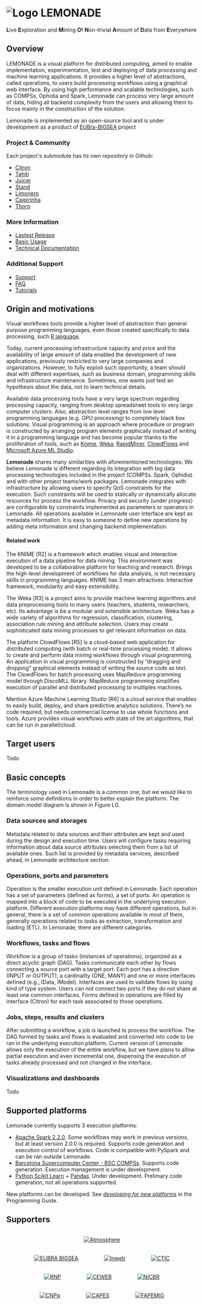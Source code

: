 # ![Logo](/lemonade/img/logo.png) LEMONADE
**L**ive **E**xploration and **M**ining **O**f **N**on-trivial **A**mount of **D**ata from **E**verywhere

## Overview
LEMONADE is a visual platform for distributed computing, aimed to enable implementation, experimentation, test and deploying of data processing and machine learning applications. It provides a higher level of abstractions, called operations, to users build processing workflows using a graphical web interface. By using high performance and scalable technologies, such as COMPSs, Ophidia and Spark, Lemonade can process very large amount of data, hiding all backend complexity from the users and allowing them to focus mainly in the construction of the solution.

Lemonade is implemented as an open-source tool and is under development as a product of [EUBra-BIGSEA](http://www.eubra-bigsea.eu/) project

### Project & Community

Each project's submodule has its own repository in Github:

* [Citron](https://github.com/eubr-bigsea/citron)
* [Tahiti](https://github.com/eubr-bigsea/tahiti)
* [Juicer](https://github.com/eubr-bigsea/juicer)
* [Stand](https://github.com/eubr-bigsea/stand)
* [Limonero](https://github.com/eubr-bigsea/limonero)
* [Caipirinha](https://github.com/eubr-bigsea/caipirinha)
* [Thorn](https://github.com/eubr-bigsea/thorn)


### More Information
* [Lastest Release](https://teste.ctweb.inweb.org.br/landing-page)
* [Basic Usage]()
* [Technical Documentation](https://github.com/eubr-bigsea/citron/wiki/API)

### Additional Support
* [Support]()
* [FAQ]()
* [Tutorials]()

## Origin and motivations

Visual workflows tools provide a higher level of abstraction than general purpose programming languages, even those created specifically to data processing, such [R language](https://www.r-project.org/). 

Today, current processing infrastructure capacity and price and the availability of large amount of data enabled the development of new applications, previously restricted to very large companies and organizations. However, to fully exploit such opportunity, a team should deal with different expertises, such as business domain, programming skills and infrastructure maintenance. Sometimes, one wants just test an hypothesis about the data, not to learn technical details. 

Available data processing tools have a very large spectrum regarding processing capacity, ranging from desktop spreadsheet tools to very large computer clusters. Also, abstraction level ranges from low level programming languages (e.g. GPU processing) to completely black box solutions. Visual programming is an approach where procedure or program is constructed by arranging program elements graphically instead of writing it in a programming language and has become popular thanks to the proliferation of tools, such as [Knime](https://www.knime.com/), [Weka](https://www.cs.waikato.ac.nz/ml/weka/), [RapidMiner](https://www.cs.waikato.ac.nz/ml/weka/), [ClowdFlows](http://clowdflows.org) and [Microsoft Azure ML Studio](https://studio.azureml.net). 

**Lemonade** shares many similarities with aforementioned technologies. We believe Lemonade is different regarding its integration with big data processing technologies included in the project (COMPSs. Spark, Ophidia) and with other project teams/work packages. Lemonade integrates with infrastructure by allowing users to specify QoS constraints for the execution. Such constraints will be used to statically or dynamically allocate resources for process the workflow. Privacy and security (under progress) are configurable by constraints implemented as parameters or operators in Lemonade. 
All operations available in Lemonade user interface are kept as metadata information. It is easy to someone to define new operations by adding meta information and changing backend implementation. 

#### Related work

The KNIME [R2] is a framework which enables visual and interactive execution of a data pipeline for data mining. This environment was developed to be a collaborative platform for teaching and research. Brings the high-level development of workflows for data analysis, is not necessary skills in programming languages. KNIME has 3 main attractives: Interactive framework, modularity and easy extensibility.

The Weka [R3] is  a project aims to provide machine learning algorithms and data preprocessing tools to many users (teachers, students, researchers, etc).  Its advantage is be a modular and extensible architecture. Weka has a wide variety of algorithms for regression, classification, clustering, association rule mining and attribute selection. Users may create sophisticated data mining processes to get relevant information on data.

The platform ClowdFlows [R5] is a cloud-based web application for distributed computing (with batch or real-time processing mode). It allows to create and perform data mining workflows through visual programming. An application in visual programming is constructed by “dragging and dropping” graphical elements instead of writing the source code as text. The ClowdFlows for batch processing uses MapReduce programming model through DiscoMLL library. MapReduce programming simplifies execution of parallel and distributed processing to multiples machines.

Mention Azure Machine Learning Studio [R6] is a cloud service that enables to easily build, deploy, and share predictive analytics solutions.  There’s no code required, but needs commercial license to use whole functions and tools. Azure provides visual workflows with state of the art algorithms, that can be run in parallel/cloud. 

## Target users
Todo

## Basic concepts

The terminology used in Lemonade is a common one, but we would like to reinforce some definitions in order to better explain the platform. The domain model diagram is shown in Figure L0.

### <a name="data-sources-and-storages"></a> Data sources and storages
Metadata related to data sources and their attributes are kept and used during the design and execution time. Users will configure tasks requiring information about data source attributes selecting them from a list of available ones. Such list is provided by metadata services, described ahead, in Lemonade architecture section. 

### Operations, ports and parameters

Operation is the smaller execution unit defined in Lemonade. Each operation has a set of parameters (defined as forms), a set of ports. An operation is mapped into a block of code to be executed in the underlying execution platform. Different execution platforms may have different operations, but in general, there is a set of common operations available in most of them, generally operations related to tasks as extraction, transformation and loading (ETL). In Lemonade, there are different categories.


### Workflows, tasks and flows

Workflow is a group of tasks (instances of operations), organized as a direct acyclic graph (DAG). Tasks communicate each other by flows connecting a source port with a target port. Each port has a direction (INPUT or OUTPUT), a cardinality (ONE, MANY) and one or more interfaces defined (e.g., IData, IModel). Interfaces are used to validate flows by using kind of type system. Users can not connect two ports if they do not share at least one common interfaces. Forms defined in operations are filled by interface (Citron) for each task associated to those operations. 

### Jobs, steps, results and clusters

After submitting a workflow, a job is launched to process the workflow. The DAG formed by tasks and flows is evaluated and converted into code to be ran in the underlying execution platform. Current version of Lemonade allows only the execution of the entire workflow, but we have plans to allow partial execution and even incremental one, dispensing the execution of tasks already processed and not changed in the interface. 

### Visualizations and dashboards
Todo

## Supported platforms

Lemonade currently supports 3 execution platforms:

* [Apache Spark 2.2.0](http://spark.apache.org/docs/2.2.0/). Some workflows may work in previous versions, but at least version 2.0.0 is required. Supports code generation and execution control of workflows. Code is compatible with PySpark and can be ran outside Lemonade. 
* [Barcelona Supercomputer Center - BSC COMPSs](https://www.bsc.es/research-and-development/software-and-apps/software-list/comp-superscalar). Supports code generation. Execution management is under development.
* [Python Scikit Learn](http://scikit-learn.org/stable/) + [Pandas](http://pandas.pydata.org/). Under development. Prelimary code generation, not all operations supported.

New platforms can be developed. See _[developing for new platforms]()_ in the Programming Guide.

## Supporters

<div style="margin-top: 32px;width: 100%; text-align: center"><a style="" href="https://www.atmosphere-eubrazil.eu/" title="Atmosphere"><img src="/lemonade/img/atmosphere.png" alt="Atmosphere"></a></div>

<div style="width: 100%; text-align: center">
	<a style="" href="https://www.atmosphere-eubrazil.eu/" title="EUBRA BIGSEA"><img style="margin-top: 32px;max-width: 200px;" src="/lemonade/img/bigsea.png" alt="EUBRA BIGSEA"></a>
	<a style="margin: 0 64px;" href="https://www.atmosphere-eubrazil.eu/" title="Inweb"><img style="margin-top: 32px; max-width: 200px;" src="/lemonade/img/inweb.png" alt="Inweb"></a>
	<a href="https://www.atmosphere-eubrazil.eu/" title="CTIC"><img style="margin-top: 32px; max-width: 200px;" src="/lemonade/img/ctic.png" alt="CTIC"></a>
</div>

<div style="width: 100%; text-align: center">
	<a style="" href="https://www.atmosphere-eubrazil.eu/" title="RNP"><img style="margin-top: 32px;max-width: 200px;" src="/lemonade/img/rnp.png" alt="RNP"></a>
	<a style="margin: 0 64px;" href="https://www.atmosphere-eubrazil.eu/" title="CEWEB"><img style="margin-top: 32px; max-width: 200px;" src="/lemonade/img/ceweb.png" alt="CEWEB"></a>
	<a href="https://www.atmosphere-eubrazil.eu/" title="NICBR"><img style="margin-top: 32px; max-width: 200px;" src="/lemonade/img/nic.png" alt="NICBR"></a>
</div>

<div style="width: 100%; text-align: center">
	<a href="https://www.atmosphere-eubrazil.eu/" title="CNPq"><img style="margin-top: 32px;max-width: 200px;" src="/lemonade/img/cnpq.png" alt="CNPq"></a>
	<a style="margin: 0 64px;" href="https://www.atmosphere-eubrazil.eu/" title="CAPES"><img style="margin-top: 32px; max-width: 200px;" src="/lemonade/img/capes.png" alt="CAPES"></a>
	<a href="https://www.atmosphere-eubrazil.eu/" title="FAPEMIG"><img style="margin-top: 32px; max-width: 200px;" src="/lemonade/img/fapemig.png" alt="FAPEMIG"></a>
</div>